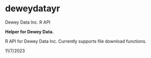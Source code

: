 # deweydatayr
Dewey Data Inc. R API

**Helper for Dewey Data.**

R API for Dewey Data Inc. Currently supports file download functions.

11/7/2023
